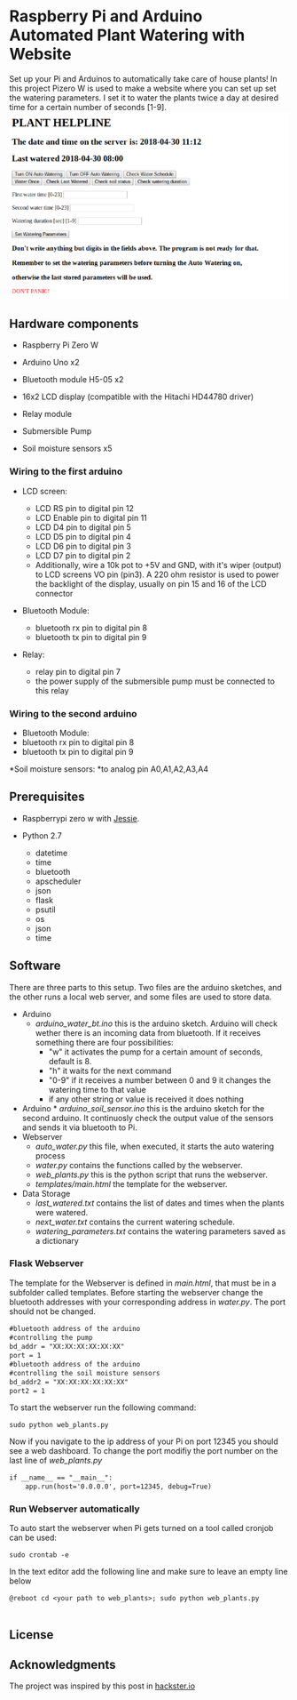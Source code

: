 # Raspberry Pi and Arduino Automated Plant Watering with Website

Set up your Pi and Arduinos to automatically take care of house plants!
In this project Pizero W is used to make a website where you can set up set the watering parameters. I set it to water the plants twice a day at desired time for a certain number of seconds [1-9].
![The website to control plants](website.png)


## Hardware components

* Raspberry Pi Zero W

* Arduino Uno x2
* Bluetooth module H5-05 x2
* 16x2 LCD display (compatible with the Hitachi HD44780 driver)
* Relay module
* Submersible Pump
* Soil moisture sensors x5

### Wiring to the first arduino

* LCD screen:
  * LCD RS pin to digital pin 12
  * LCD Enable pin to digital pin 11
  * LCD D4 pin to digital pin 5
  * LCD D5 pin to digital pin 4
  * LCD D6 pin to digital pin 3
  * LCD D7 pin to digital pin 2
  * Additionally, wire a 10k pot to +5V and GND, with it's wiper (output) to LCD screens VO pin (pin3). A 220 ohm resistor is used to power the backlight of the display, usually on pin 15 and 16 of the LCD connector

* Bluetooth Module:
  * bluetooth rx pin to digital pin 8
  * bluetooth tx pin to digital pin 9

* Relay:
  * relay pin to digital pin 7
  * the power supply of the submersible pump must be connected to this relay

### Wiring to the second arduino

* Bluetooth Module:
* bluetooth rx pin to digital pin 8
* bluetooth tx pin to digital pin 9

*Soil moisture sensors:
*to analog pin A0,A1,A2,A3,A4


## Prerequisites

* Raspberrypi zero w with [Jessie](https://www.raspberrypi.org/blog/raspbian-jessie-is-here/).


* Python 2.7
  * datetime
  * time
  * bluetooth
  * apscheduler
  * json
  * flask
  * psutil
  * os
  * json
  * time


## Software

There are three parts to this setup. Two files are the arduino sketches, and the other runs a local web server, and some files are used to store data.
* Arduino
    * *arduino_water_bt.ino* this is the arduino sketch. Arduino will check wether there is an incoming data from bluetooth. If it receives something there are four possibilities:
        * "w" it activates the pump for a certain amount of seconds, default is 8.
        * "h" it waits for the next command
        * "0-9" if it receives a number between 0 and 9 it changes the watering time to that value
        * if any other string or value is received it does nothing
* Arduino
        * *arduino_soil_sensor.ino* this is the arduino sketch for the second arduino. It continuosly check the output value of the sensors and sends it via bluetooth to Pi.
* Webserver
    * *auto_water.py* this file, when executed, it starts the auto watering process
    * *water.py* contains the functions called by the webserver.
    * *web_plants.py* this is the python script that runs the webserver.
    * *templates/main.html* the template for the webserver.
* Data Storage
    * *last_watered.txt* contains the list of dates and times when the plants were watered.
    * *next_water.txt* contains the current watering schedule.
    * *watering_parameters.txt* contains the watering parameters saved as a dictionary

### Flask Webserver
The template for the Webserver is defined in *main.html*, that must be in a subfolder called templates. Before starting the webserver change the bluetooth addresses with your corresponding address in *water.py*. The port should not be changed.
```
#bluetooth address of the arduino
#controlling the pump
bd_addr = "XX:XX:XX:XX:XX:XX"
port = 1
#bluetooth address of the arduino
#controlling the soil moisture sensors
bd_addr2 = "XX:XX:XX:XX:XX:XX"
port2 = 1
```
To start the webserver run the following command:
```
sudo python web_plants.py
```
Now if you navigate to the ip address of your Pi on port 12345 you should see a web dashboard. To change the port modifiy the port number on the last line of *web_plants.py*
```
if __name__ == "__main__":
    app.run(host='0.0.0.0', port=12345, debug=True)
```

### Run Webserver automatically
To auto start the webserver when Pi gets turned on a tool called cronjob can be used:
```
sudo crontab -e
```
In the text editor add the following line and make sure to leave an empty line below
```
@reboot cd <your path to web_plants>; sudo python web_plants.py


```


## License


## Acknowledgments

The project was inspired by this post in [hackster.io](https://www.hackster.io/ben-eagan/raspberry-pi-automated-plant-watering-with-website-8af2dc)
